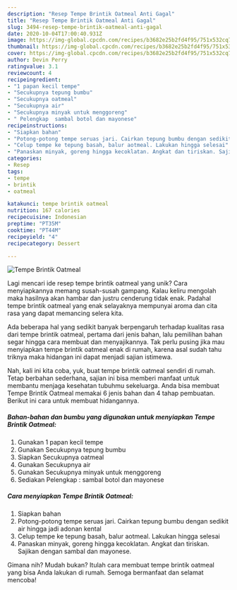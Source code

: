 ```yaml
---
description: "Resep Tempe Brintik Oatmeal Anti Gagal"
title: "Resep Tempe Brintik Oatmeal Anti Gagal"
slug: 3494-resep-tempe-brintik-oatmeal-anti-gagal
date: 2020-10-04T17:00:40.931Z
image: https://img-global.cpcdn.com/recipes/b3682e25b2fd4f95/751x532cq70/tempe-brintik-oatmeal-foto-resep-utama.jpg
thumbnail: https://img-global.cpcdn.com/recipes/b3682e25b2fd4f95/751x532cq70/tempe-brintik-oatmeal-foto-resep-utama.jpg
cover: https://img-global.cpcdn.com/recipes/b3682e25b2fd4f95/751x532cq70/tempe-brintik-oatmeal-foto-resep-utama.jpg
author: Devin Perry
ratingvalue: 3.1
reviewcount: 4
recipeingredient:
- "1 papan kecil tempe"
- "Secukupnya tepung bumbu"
- "Secukupnya oatmeal"
- "Secukupnya air"
- "Secukupnya minyak untuk menggoreng"
- " Pelengkap  sambal botol dan mayonese"
recipeinstructions:
- "Siapkan bahan"
- "Potong-potong tempe seruas jari. Cairkan tepung bumbu dengan sedikit air hingga jadi adonan kental"
- "Celup tempe ke tepung basah, balur aotmeal. Lakukan hingga selesai"
- "Panaskan minyak, goreng hingga kecoklatan. Angkat dan tiriskan. Sajikan dengan sambal dan mayonese."
categories:
- Resep
tags:
- tempe
- brintik
- oatmeal

katakunci: tempe brintik oatmeal 
nutrition: 167 calories
recipecuisine: Indonesian
preptime: "PT35M"
cooktime: "PT44M"
recipeyield: "4"
recipecategory: Dessert

---
```



![Tempe Brintik Oatmeal](https://img-global.cpcdn.com/recipes/b3682e25b2fd4f95/751x532cq70/tempe-brintik-oatmeal-foto-resep-utama.jpg)

Lagi mencari ide resep tempe brintik oatmeal yang unik? Cara menyiapkannya memang susah-susah gampang. Kalau keliru mengolah maka hasilnya akan hambar dan justru cenderung tidak enak. Padahal tempe brintik oatmeal yang enak selayaknya mempunyai aroma dan cita rasa yang dapat memancing selera kita.



Ada beberapa hal yang sedikit banyak berpengaruh terhadap kualitas rasa dari tempe brintik oatmeal, pertama dari jenis bahan, lalu pemilihan bahan segar hingga cara membuat dan menyajikannya. Tak perlu pusing jika mau menyiapkan tempe brintik oatmeal enak di rumah, karena asal sudah tahu triknya maka hidangan ini dapat menjadi sajian istimewa.


Nah, kali ini kita coba, yuk, buat tempe brintik oatmeal sendiri di rumah. Tetap berbahan sederhana, sajian ini bisa memberi manfaat untuk membantu menjaga kesehatan tubuhmu sekeluarga. Anda bisa membuat Tempe Brintik Oatmeal memakai 6 jenis bahan dan 4 tahap pembuatan. Berikut ini cara untuk membuat hidangannya.

<!--inarticleads1-->

##### Bahan-bahan dan bumbu yang digunakan untuk menyiapkan Tempe Brintik Oatmeal:

1. Gunakan 1 papan kecil tempe
1. Gunakan Secukupnya tepung bumbu
1. Siapkan Secukupnya oatmeal
1. Gunakan Secukupnya air
1. Gunakan Secukupnya minyak untuk menggoreng
1. Sediakan  Pelengkap : sambal botol dan mayonese




<!--inarticleads2-->

##### Cara menyiapkan Tempe Brintik Oatmeal:

1. Siapkan bahan
1. Potong-potong tempe seruas jari. Cairkan tepung bumbu dengan sedikit air hingga jadi adonan kental
1. Celup tempe ke tepung basah, balur aotmeal. Lakukan hingga selesai
1. Panaskan minyak, goreng hingga kecoklatan. Angkat dan tiriskan. Sajikan dengan sambal dan mayonese.




Gimana nih? Mudah bukan? Itulah cara membuat tempe brintik oatmeal yang bisa Anda lakukan di rumah. Semoga bermanfaat dan selamat mencoba!
